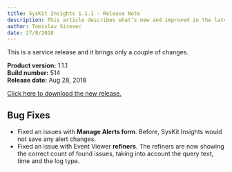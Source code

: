 ```yaml
---
title: SysKit Insights 1.1.1 - Release Note
description: This article describes what’s new and improved in the latest version of SysKit Insights.
author: Tomislav Sirovec
date: 27/8/2018
---
```


This is a service release and it brings only a couple of changes. 


__Product version:__ 1.1.1  
__Build number:__ 514     
__Release date:__ Aug 28, 2018  

[Click here to download the new release.](https://www.syskit.com/products/insights/download/)

## Bug Fixes

* Fixed an issues with __Manage Alerts form__. Before, SysKit Insights would not save any alert changes.  
* Fixed an issue with Event Viewer __refiners__. The refiners are now showing the correct count of found issues, taking into account the query text, time and the log type.